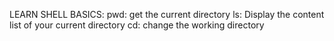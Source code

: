 LEARN SHELL BASICS:
 pwd: get the current directory
 ls: Display the content list of your current directory
 cd: change the working directory
